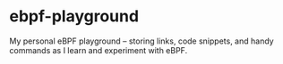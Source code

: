 # ebpf-playground
My personal eBPF playground – storing links, code snippets, and handy commands as I learn and experiment with eBPF.
